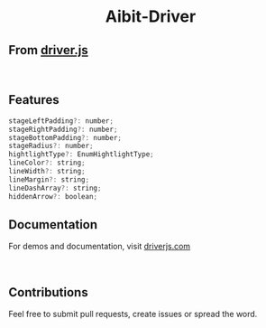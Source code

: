 <h1 align="center">Aibit-Driver</h1>

## From [driver.js](https://github.com/kamranahmedse/driver.js) ##

<br />

## Features

```js
stageLeftPadding?: number;
stageRightPadding?: number;
stageBottomPadding?: number;
stageRadius?: number;
hightlightType?: EnumHightlightType;
lineColor?: string;
lineWidth?: string;
lineMargin?: string;
lineDashArray?: string;
hiddenArrow?: boolean;
```

## Documentation

For demos and documentation, visit [driverjs.com](https://driverjs.com)

<br />

## Contributions

Feel free to submit pull requests, create issues or spread the word.
